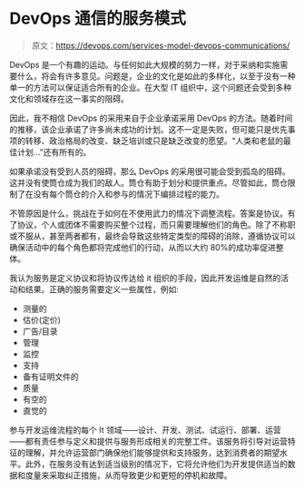 # DevOps 通信的服务模式

> 原文：<https://devops.com/services-model-devops-communications/>

DevOps 是一个有趣的运动。与任何如此大规模的努力一样，对于采纳和实施需要什么，将会有许多意见。问题是，企业的文化是如此的多样化，以至于没有一种单一的方法可以保证适合所有的企业。在大型 IT 组织中，这个问题还会受到多种文化和领域存在这一事实的阻碍。

因此，我不相信 DevOps 的采用来自于企业承诺采用 DevOps 的方法。随着时间的推移，该企业承诺了许多尚未成功的计划。这不一定是失败，但可能只是优先事项的转移、政治格局的改变、缺乏培训或只是缺乏改变的愿望。“人类和老鼠的最佳计划…”还有所有的。

如果承诺没有受到人员的阻碍，那么 DevOps 的采用很可能会受到孤岛的阻碍。这并没有使筒仓成为我们的敌人。筒仓有助于划分和提供重点。尽管如此，筒仓限制了在没有每个筒仓的介入和参与的情况下编排过程的能力。

不管原因是什么，挑战在于如何在不使用武力的情况下调整流程。答案是协议。有了协议，个人或团体不需要购买整个过程，而只需要理解他们的角色。除了不称职或不服从，甚至两者都有，最终会导致这些特定类型的障碍的消除，遵循协议可以确保活动中的每个角色都将完成他们的行动，从而以大约 80%的成功率促进整体。

我认为服务是定义协议和将协议传达给 it 组织的手段，因此开发运维是自然的活动和结果。正确的服务需要定义一些属性，例如:

*   测量的
*   估价(定价)
*   广告/目录
*   管理
*   监控
*   支持
*   备有证明文件的
*   质量
*   有空的
*   直觉的

参与开发运维流程的每个 It 领域——设计、开发、测试、试运行、部署、运营——都有责任参与定义和提供与服务形成相关的完整工件。该服务将引导对运营特征的理解，并允许运营部门确保他们能够提供和支持服务，达到消费者的期望水平。此外，在服务没有达到适当级别的情况下，它将允许他们为开发提供适当的数据和度量来采取纠正措施，从而导致更少和更短的停机和故障。
